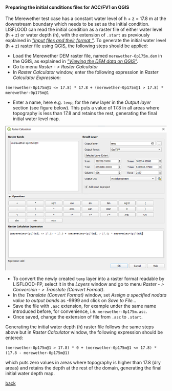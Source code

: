 #### Preparing the initial conditions files for ACC/FV1 on QGIS

The Merewether test case has a constant water level of h + z = 17.8 m at the downstream boundary which needs to be set as the initial condition. LISFLOOD can read the initial condition as a raster file of either water level (h + z) or water depth (h), with the extension of `.start` as previously explained in [_"Input files and their format
"_](/Merewether1-6.md). To generate the initial water level (h + z) raster file using QGIS, the following steps should be applied:

-	Load the Merewether DEM raster file, named `merewether-0p175m.dem` in the QGIS, as explained in [_"Viewing the DEM data on QGIS"_](/Merewether2-1.md).
-	Go to menu *Raster - > Raster Calculator*
-	In *Raster Calculator* window, enter the following expression in *Raster Calculator Expression*:
```
(merewether-0p175m@1 <= 17.8) * 17.8 + (merewether-0p175m@1 > 17.8) * merewether-0p175m@1
``` 
- Enter a name, here e.g. `temp`, for the new layer in the *Output layer* section (see figure below). This puts a value of 17.8 in all areas where topography is less than 17.8 and retains the rest, generating the final initial water level map.

![image](/Figures/mer7.png)

- To convert the newly created `temp` layer into a raster format readable by LISFLOOD-FP, select it in the *Layers* window and go to menu *Raster - > Conversion - > Translate (Convert Format)*.
-	In the *Translate (Convert Format)* window, set *Assign a specified nodata value to output bands* as -9999 and click on *Save to File…*
-	Save the file with `.asc` extension, for example under the same name introduced before, for convenience, i.e. `merewether-0p175m.asc`. 
-	Once saved, change the extension of file from `.asc` to `.start`. 

Generating the initial water depth (h) raster file follows the same steps above but in *Raster Calculator* window, the following expression should be entered:
```
(merewether-0p175m@1 > 17.8) * 0 + (merewether-0p175m@1 <= 17.8) * (17.8 - merewether-0p175m@1)
```
which puts zero values in areas where topography is higher than 17.8 (dry areas) and retains the depth at the rest of the domain, generating the final initial water depth map.



[back](/Merewether2.md)
